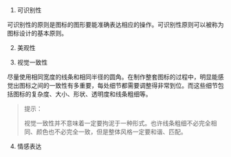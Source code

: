 1. 可识别性

可识别性的原则是图标的图形要能准确表达相应的操作。可识别性原则可以被称为图标设计的基本原则。

2. 美观性

3. 视觉一致性

尽量使用相同宽度的线条和相同半径的圆角。在制作整套图标的过程中，明显能感觉出图标之间的一致性有多重要，每处细节都需要调整得非常到位。而这些细节包括图标的复杂度、大小、形状、透明度和线条粗细等。

> 提示：
>
> 视觉一致性并不意味着一定要拘泥于一种形式。也许线条粗细不必完全相同、颜色也不必完全一致，但是整体风格一定要和谐、匹配。

4. 情感表达

